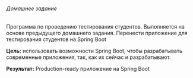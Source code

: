 ﻿###### Домашнее задание

Программа по проведению тестирования студентов.
Выполняется на основе предыдущего домашнего задания.
Перенести приложение для тестирования студентов на Spring Boot

**Цель:** использовать возможности Spring Boot, чтобы разрабатывать современные приложения, так, как их сейчас и разрабатывают.

**Результат:** Production-ready приложение на Spring Boot
